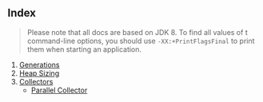 ## Index
> Please note that all docs are based on JDK 8. To find all values of t
> command-line options, you should use `-XX:+PrintFlagsFinal` to print
> them when starting an application.

1. [Generations](./Generations.md)
2. [Heap Sizing](./HeapParameters.md)
3. [Collectors](./Collectors.md)
   -  [Parallel Collector](./ParallelCollector.md)
  
